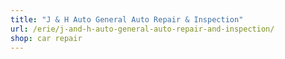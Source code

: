```yaml
---
title: "J & H Auto General Auto Repair & Inspection"
url: /erie/j-and-h-auto-general-auto-repair-and-inspection/
shop: car repair
---
```

